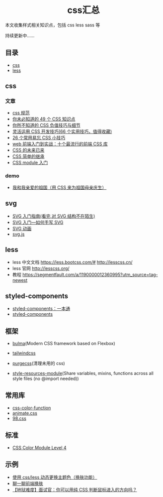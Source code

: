 <h1 align="center">css汇总</h1>

本文收集样式相关知识点，包括 css less sass 等

持续更新中……

## 目录

- [css](#css)
- [less](#less)

## css

### 文章

- [css 规范](./css规范.md)
- [你未必知道的 49 个 CSS 知识点](https://juejin.im/post/5d3eca78e51d4561cb5dde12)
- [你所不知道的 CSS 负值技巧与细节](https://juejin.im/post/5d4b8707f265da03a65302bd)
- [灵活运用 CSS 开发技巧(66 个实用技巧，值得收藏)](https://juejin.im/post/5d4d0ec651882549594e7293)
- [26 个常用易忘 CSS 小技巧](https://juejin.im/post/5da3a357f265da5b6723ee1e)
- [web 前端入门到实战：十个最流行的前端 CSS 库](https://www.toutiao.com/a6745325916328559107)
- [CSS 的未来已来](https://juejin.im/post/5dcb9c126fb9a04aba52bdf4)
- [CSS 简单的继承](https://juejin.im/post/5dcb89186fb9a04a752ba034)
- [CSS module 入门](https://segmentfault.com/a/1190000014722978)

### demo

- [我和我亲爱的祖国（用 CSS 来为祖国母亲庆生）](https://juejin.im/post/5d926c65f265da5b576bd4d6)

## svg

- [SVG 入门指南(看完,对 SVG 结构不在陌生)](https://juejin.im/post/5deee313518825121c330c8e)
- [SVG 入门—如何手写 SVG](https://juejin.im/post/5acd7c316fb9a028c813348d)
- [SVG 动画](https://www.bestvist.com/p/43)
- [svg.js](https://github.com/svgdotjs/svg.js)

## less

- less 中文文档 https://less.bootcss.com/# http://lesscss.cn/
- less 官网 http://lesscss.org/
- 教程 https://segmentfault.com/a/1190000012360995?utm_source=tag-newest

## styled-components

- [styled-components：一本通](https://juejin.im/post/5acdaf8a518825619d4d2034)
- [styled-components](https://styled-components.com/docs/basics)

## 框架

- [bulma](https://github.com/jgthms/bulma/)(Modern CSS framework based on Flexbox)
- [tailwindcss](https://tailwindcss.com/)
- [purgecss](https://purgecss.com/)(清理未用的 css)

- [style-resources-module](https://github.com/nuxt-community/style-resources-module)(Share variables, mixins, functions across all style files (no @import needed))

## 常用库

- [css-color-function](https://github.com/ianstormtaylor/css-color-function)
- [animate.css](https://github.com/daneden/animate.css)
- [98.css](https://github.com/jdan/98.css)

## 标准

- [CSS Color Module Level 4](https://drafts.csswg.org/css-color/#modifying-colors)

## 示例

- [使用 css/less 动态更换主题色（换肤功能）](https://www.cnblogs.com/leiting/p/11203383.html)
- [聊一聊前端换肤](https://juejin.im/post/5ca41617f265da3092006155)
- [【地狱难度】面试官：你可以用纯 CSS 判断鼠标进入的方向吗？](https://juejin.im/post/5eaa2993e51d454d8b56a8e9)
